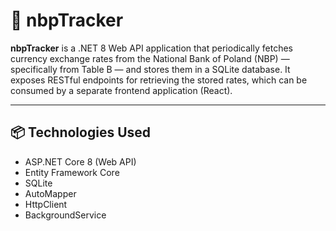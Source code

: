 # 💱 nbpTracker

**nbpTracker** is a .NET 8 Web API application that periodically fetches currency exchange rates from the National Bank of Poland (NBP) — specifically from Table B — and stores them in a SQLite database. It exposes RESTful endpoints for retrieving the stored rates, which can be consumed by a separate frontend application (React).

---

## 📦 Technologies Used

- ASP.NET Core 8 (Web API)
- Entity Framework Core
- SQLite
- AutoMapper
- HttpClient
- BackgroundService
